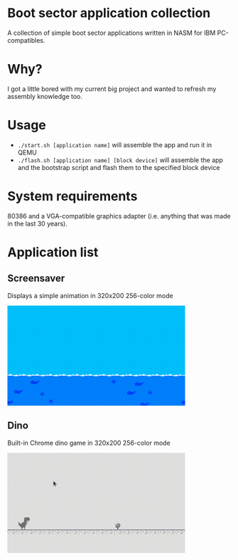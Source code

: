 # Boot sector application collection
A collection of simple boot sector applications written in NASM for IBM PC-compatibles.

# Why?
I got a little bored with my current big project and wanted to refresh my assembly knowledge too.

# Usage
  - `./start.sh [application name]` will assemble the app and run it in QEMU
  - `./flash.sh [application name] [block device]` will assemble the app and the bootstrap script and flash them to the specified block device

# System requirements
80386 and a VGA-compatible graphics adapter (i.e. anything that was made in the last 30 years).

# Application list

## Screensaver
Displays a simple animation in 320x200 256-color mode

![demo](demo/screensaver.gif)

## Dino
Built-in Chrome dino game in 320x200 256-color mode

![demo](demo/dino.gif)